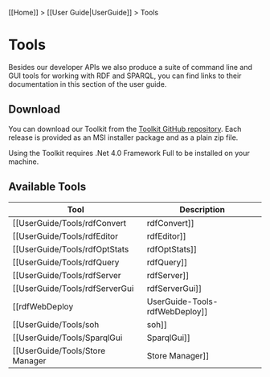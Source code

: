 [[Home]] > [[User Guide|UserGuide]] > Tools

# Tools 

Besides our developer APIs we also produce a suite of command line and GUI tools for working with RDF and SPARQL, you can find links to their documentation in this section of the user guide.

## Download 

You can download our Toolkit from the [Toolkit GitHub repository](https://github.com/dotnetrdf/dotNetRDF.Toolkit/releases). Each release is provided as an MSI installer package and as a plain zip file. 

Using the Toolkit requires .Net 4.0 Framework Full to be installed on your machine.

## Available Tools 

| Tool | Description |
| --- | --- |
| [[UserGuide/Tools/rdfConvert|rdfConvert]] | Utility for converting between different RDF formats |
| [[UserGuide/Tools/rdfEditor|rdfEditor]] | Notepad replacement for editing of RDF files |
| [[UserGuide/Tools/rdfOptStats|rdfOptStats]] | Utility for generating stats for use with our in-memory stats based optimizer |
| [[UserGuide/Tools/rdfQuery|rdfQuery]] | Utility for making SPARQL queries at the command line |
| [[UserGuide/Tools/rdfServer|rdfServer]] | Utility for running a simple SPARQL server |
| [[UserGuide/Tools/rdfServerGui|rdfServerGui]] | Simple GUI for managing rdfServer instances |
| [[rdfWebDeploy|UserGuide-Tools-rdfWebDeploy]] | Utility for helping with deployment of our [[ASP.Net Integration|UserGuide-ASPNET-Integration]] features |
| [[UserGuide/Tools/soh|soh]] | Utility for accessing SPARQL servers via the command line |
| [[UserGuide/Tools/SparqlGui|SparqlGui]] | GUI for experimenting with SPARQL queries using our in-memory SPARQL implementation |
| [[UserGuide/Tools/Store Manager|Store Manager]] | GUI for working with and managing any supported Triple Store for which we have a [[UserGuide/Storage/Providers|Storage Provider]] |